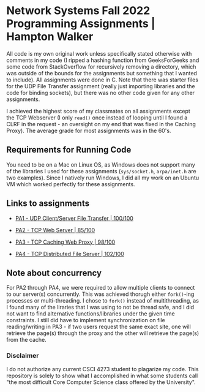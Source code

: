 # Network Systems Fall 2022 Programming Assignments | Hampton Walker

All code is my own original work unless specifically stated otherwise with comments in my code (I ripped a hashing function from GeeksForGeeks and some code from StackOverflow for recursively removing a directory, which was outside of the bounds for the assignments but something that I wanted to include). All assignments were done in C. Note that there was starter files for the UDP File Transfer assignment (really just importing libraries and the code for binding sockets), but there was no other code given for any other assignments.

I achieved the highest score of my classmates on all assignments except the TCP Webserver (I only `read()` once instead of looping until I found a CLRF in the request - an oversight on my end that was fixed in the Caching Proxy). The average grade for most assignments was in the 60's.

## Requirements for Running Code

You need to be on a Mac on Linux OS, as Windows does not support many of the libraries I used for these assignments (`sys/socket.h`, `arpa/inet.h` are two examples). Since I natively run Windows, I did all my work on an Ubuntu VM which worked perfectly for these assignments.

## Links to assignments

- [PA1 - UDP Client/Server File Transfer | 100/100](./UDP_File_Transfer)

- [PA2 - TCP Web Server | 85/100](./TCP_Webserver)

- [PA3 - TCP Caching Web Proxy | 98/100](./TCP_Caching_Proxy)

- [PA4 - TCP Distributed File Server | 102/100](./TCP_Distributed_File_Server)

## Note about concurrency

For PA2 through PA4, we were required to allow multiple clients to connect to our server(s) concurrently. This was achieved thorugh either `fork()`-ing processes or multi-threading. I chose to `fork()` instead of multithreading, as I found many of the liraries that I was using to not be thread safe, and I did not want to find alternative functions/libraries under the given time constraints. I still did have to implement synchronization on file reading/writing in PA3 - if two users request the same exact site, one will retrieve the page(s) through the proxy and the other will retrieve the page(s) from the cache.

### Disclaimer

I do not authorize any current CSCI 4273 student to plagarize my code. This repository is solely to show what I accomplished in what some students call "the most difficult Core Computer Science class offered by the University".
